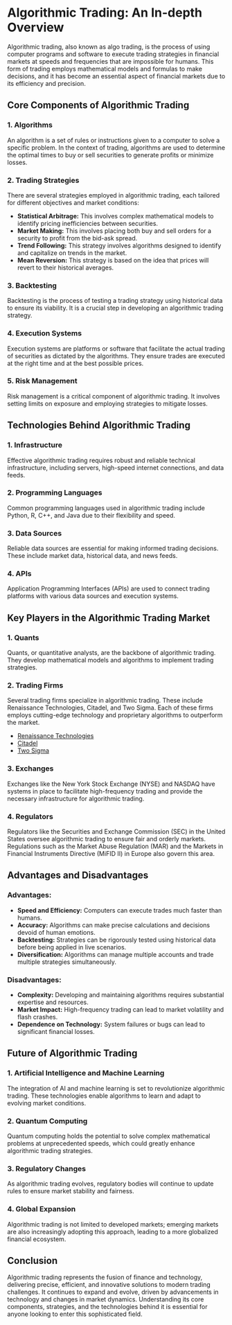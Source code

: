# Algorithmic Trading: An In-depth Overview

Algorithmic trading, also known as algo trading, is the process of using computer programs and software to execute trading strategies in financial markets at speeds and frequencies that are impossible for humans. This form of trading employs mathematical models and formulas to make decisions, and it has become an essential aspect of financial markets due to its efficiency and precision.

## Core Components of Algorithmic Trading

### 1. **Algorithms**
An algorithm is a set of rules or instructions given to a computer to solve a specific problem. In the context of trading, algorithms are used to determine the optimal times to buy or sell securities to generate profits or minimize losses.

### 2. **Trading Strategies**
There are several strategies employed in algorithmic trading, each tailored for different objectives and market conditions:

- **Statistical Arbitrage:** This involves complex mathematical models to identify pricing inefficiencies between securities.
- **Market Making:** This involves placing both buy and sell orders for a security to profit from the bid-ask spread.
- **Trend Following:** This strategy involves algorithms designed to identify and capitalize on trends in the market.
- **Mean Reversion:** This strategy is based on the idea that prices will revert to their historical averages.

### 3. **Backtesting**
Backtesting is the process of testing a trading strategy using historical data to ensure its viability. It is a crucial step in developing an algorithmic trading strategy.

### 4. **Execution Systems**
Execution systems are platforms or software that facilitate the actual trading of securities as dictated by the algorithms. They ensure trades are executed at the right time and at the best possible prices.

### 5. **Risk Management**
Risk management is a critical component of algorithmic trading. It involves setting limits on exposure and employing strategies to mitigate losses.

## Technologies Behind Algorithmic Trading

### 1. **Infrastructure**
Effective algorithmic trading requires robust and reliable technical infrastructure, including servers, high-speed internet connections, and data feeds.

### 2. **Programming Languages**
Common programming languages used in algorithmic trading include Python, R, C++, and Java due to their flexibility and speed.

### 3. **Data Sources**
Reliable data sources are essential for making informed trading decisions. These include market data, historical data, and news feeds.

### 4. **APIs**
Application Programming Interfaces (APIs) are used to connect trading platforms with various data sources and execution systems.

## Key Players in the Algorithmic Trading Market

### 1. **Quants**
Quants, or quantitative analysts, are the backbone of algorithmic trading. They develop mathematical models and algorithms to implement trading strategies.

### 2. **Trading Firms**
Several trading firms specialize in algorithmic trading. These include Renaissance Technologies, Citadel, and Two Sigma. Each of these firms employs cutting-edge technology and proprietary algorithms to outperform the market.
- [Renaissance Technologies](https://www.rentec.com/)
- [Citadel](https://www.citadel.com/)
- [Two Sigma](https://www.twosigma.com/)

### 3. **Exchanges**
Exchanges like the New York Stock Exchange (NYSE) and NASDAQ have systems in place to facilitate high-frequency trading and provide the necessary infrastructure for algorithmic trading.

### 4. **Regulators**
Regulators like the Securities and Exchange Commission (SEC) in the United States oversee algorithmic trading to ensure fair and orderly markets. Regulations such as the Market Abuse Regulation (MAR) and the Markets in Financial Instruments Directive (MiFID II) in Europe also govern this area.

## Advantages and Disadvantages

### **Advantages:**
- **Speed and Efficiency:** Computers can execute trades much faster than humans.
- **Accuracy:** Algorithms can make precise calculations and decisions devoid of human emotions.
- **Backtesting:** Strategies can be rigorously tested using historical data before being applied in live scenarios.
- **Diversification:** Algorithms can manage multiple accounts and trade multiple strategies simultaneously.

### **Disadvantages:**
- **Complexity:** Developing and maintaining algorithms requires substantial expertise and resources.
- **Market Impact:** High-frequency trading can lead to market volatility and flash crashes.
- **Dependence on Technology:** System failures or bugs can lead to significant financial losses.

## Future of Algorithmic Trading

### 1. **Artificial Intelligence and Machine Learning**
The integration of AI and machine learning is set to revolutionize algorithmic trading. These technologies enable algorithms to learn and adapt to evolving market conditions.

### 2. **Quantum Computing**
Quantum computing holds the potential to solve complex mathematical problems at unprecedented speeds, which could greatly enhance algorithmic trading strategies.

### 3. **Regulatory Changes**
As algorithmic trading evolves, regulatory bodies will continue to update rules to ensure market stability and fairness.

### 4. **Global Expansion**
Algorithmic trading is not limited to developed markets; emerging markets are also increasingly adopting this approach, leading to a more globalized financial ecosystem.

## Conclusion

Algorithmic trading represents the fusion of finance and technology, delivering precise, efficient, and innovative solutions to modern trading challenges. It continues to expand and evolve, driven by advancements in technology and changes in market dynamics. Understanding its core components, strategies, and the technologies behind it is essential for anyone looking to enter this sophisticated field.
